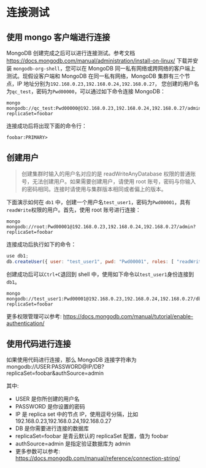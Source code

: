 ---
---

# 连接测试

## 使用 mongo 客户端进行连接

MongoDB 创建完成之后可以进行连接测试。参考文档 https://docs.mongodb.com/manual/administration/install-on-linux/ 下载并安装 `mongodb-org-shell`，您可以在 MongoDB 同一私有网络或跨网络的客户端上测试。现假设客户端和 MongoDB 在同一私有网络，MongoDB 集群有三个节点，IP 地址分别为`192.168.0.23,192.168.0.24,192.168.0.27`， 您创建的用户名为`qc_test`，密码为`Pwd00000`，可以通过如下命令连接 MongoDB：

```shell
mongo mongodb://qc_test:Pwd00000@192.168.0.23,192.168.0.24,192.168.0.27/admin?replicaSet=foobar
```

连接成功后将出现下面的命令行：

```text
foobar:PRIMARY>
```

## 创建用户

> 创建集群时输入的用户名对应的是 readWriteAnyDatabase 权限的普通账号，无法创建用户。如果需要创建用户，请使用 root 账号，密码与你输入的密码相同。连接时请使用与集群版本相同或者偏上的版本。

下面演示如何在 `db1` 中，创建一个用户名`test_user1`，密码为`Pwd00001`，具有`readWrite`权限的用户。首先，使用 root 账号进行连接：

```shell
mongo mongodb://root:Pwd00001@192.168.0.23,192.168.0.24,192.168.0.27/admin?replicaSet=foobar
```

连接成功后执行如下的命令：

```javascript
use db1;
db.createUser({ user: "test_user1", pwd: "Pwd00001", roles: [ "readWrite" ]});
```

创建成功后可以`Ctrl+C`退回到 shell 中，使用如下命令以`test_user1`身份连接到`db1`。

```shell
mongo mongodb://test_user1:Pwd00001@192.168.0.23,192.168.0.24,192.168.0.27/db1?replicaSet=foobar
```

更多权限管理可以参考: https://docs.mongodb.com/manual/tutorial/enable-authentication/

## 使用代码进行连接

如果使用代码进行连接，那么 MongoDB 连接字符串为 mongodb://USER:PASSWORD@IP/DB?replicaSet=foobar&authSource=admin

其中:

- USER 是你所创建的用户名
- PASSWORD 是你设置的密码
- IP 是 replica set 中的节点 IP，使用逗号分隔，比如 192.168.0.23,192.168.0.24,192.168.0.27
- DB 是你需要进行连接的数据库
- replicaSet=foobar 是青云默认的 replicaSet 配置，值为 foobar
- authSource=admin 是指定验证数据库为 admin
- 更多参数可以参考: https://docs.mongodb.com/manual/reference/connection-string/